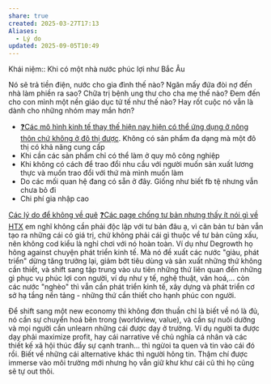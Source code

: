 ```yaml
---
share: true
created: 2025-03-27T17:13
Aliases:
  - Lý do
updated: 2025-09-05T10:49
---
```

Khái niệm:: 
Khi có một nhà nước phúc lợi như Bắc Âu

Nó sẽ trả tiền điện, nước cho gia đình thế nào? Ngăn mấy đứa đòi nợ đến nhà làm phiền ra sao? Chữa trị bệnh ung thư cho cha mẹ thế nào? Đem đến cho con mình một nền giáo dục tử tế như thế nào? Hay rốt cuộc nó vẫn là dành cho những nhóm may mắn hơn?

- [❓Các mô hình kinh tế thay thế hiện nay hiện có thể ứng dụng ở nông thôn chứ không ở đô thị được](../../../%E2%9A%A1Hi%E1%BB%83u%20bi%E1%BA%BFt%20s%C3%A2u/Ph%C3%A1t%20tri%E1%BB%83n%20b%E1%BB%81n%20v%E1%BB%AFng.%20C%C3%A1c%20n%E1%BB%81n%20kinh%20t%E1%BA%BF%20thay%20th%E1%BA%BF/C%C3%A1c%20n%E1%BB%81n%20kinh%20t%E1%BA%BF%20thay%20th%E1%BA%BF/%E2%9D%93C%C3%A1c%20m%C3%B4%20h%C3%ACnh%20kinh%20t%E1%BA%BF%20thay%20th%E1%BA%BF%20hi%E1%BB%87n%20nay%20hi%E1%BB%87n%20c%C3%B3%20th%E1%BB%83%20%E1%BB%A9ng%20d%E1%BB%A5ng%20%E1%BB%9F%20n%C3%B4ng%20th%C3%B4n%20ch%E1%BB%A9%20kh%C3%B4ng%20%E1%BB%9F%20%C4%91%C3%B4%20th%E1%BB%8B%20%C4%91%C6%B0%E1%BB%A3c.md). Không có sản phẩm đa dạng mà một đô thị có khả năng cung cấp
- Khi cần các sản phẩm chỉ có thể làm ở quy mô công nghiệp
- Khi không có cách để trao đổi nhu cầu với người muốn sản xuất lương thực và muốn trao đổi với thứ mà mình muốn làm
- Do các mối quan hệ đang có sẵn ở đây. Giống như biết fb tệ nhưng vẫn chưa bỏ đi 
- Chi phí gia nhập cao

[Các lý do để không về quê](../T%C3%A0i%20li%E1%BB%87u/Ni%E1%BB%81m%20tin/Ra%20kh%E1%BB%8Fi%20th%C3%A0nh%20ph%E1%BB%91%20s%E1%BB%91ng.md)
[❓Các page chống tư bản nhưng thấy ít nói gì về HTX](../../../%E2%9A%A1Hi%E1%BB%83u%20bi%E1%BA%BFt%20s%C3%A2u/Ph%C3%A1t%20tri%E1%BB%83n%20b%E1%BB%81n%20v%E1%BB%AFng.%20C%C3%A1c%20n%E1%BB%81n%20kinh%20t%E1%BA%BF%20thay%20th%E1%BA%BF/C%C3%A1c%20n%E1%BB%81n%20kinh%20t%E1%BA%BF%20thay%20th%E1%BA%BF/H%E1%BB%A3p%20t%C3%A1c%20x%C3%A3/%E2%9D%93C%C3%A1c%20page%20ch%E1%BB%91ng%20t%C6%B0%20b%E1%BA%A3n%20nh%C6%B0ng%20th%E1%BA%A5y%20%C3%ADt%20n%C3%B3i%20g%C3%AC%20v%E1%BB%81%20HTX.md)
em nghĩ không cần phải độc lập với tư bản đâu ạ, vì căn bản tư bản vẫn tạo ra những cái có giá trị, chứ không phải cái gì thuộc về tư bản cũng xấu, nên không cod kiểu là nghỉ chơi với nó hoàn toàn. Ví dụ như Degrowth họ hông against chuyện phát triển kinh tế. Mà nó đề xuất các nước "giàu, phát triển" dừng tăng trưởng lại, giảm bớt tiêu dùng và sản xuất những thứ không cần thiết, và shift sang tập trung vào ưu tiên những thứ liên quan đến những gì phục vụ phúc lợi con người, ví dụ như y tế, nghệ thuật, văn hoá,... còn các nước "nghèo" thì vẫn cần phát triển kinh tế, xây dựng và phát triển cơ sở hạ tầng nền tảng - những thứ cần thiết cho hạnh phúc con người. 

Để shift sang một new economy thì không đơn thuần chỉ là biết về nó là đủ, nó cần sự chuyển hoá bên trong (worldview, value), và cần sự nuôi dưỡng và mọi người cần unlearn những cái được dạy ở trường. Ví dụ người ta được dạy phải maximize profit, hay cái narrative về chủ nghĩa cá nhân và các thiết kế xã hội thúc đẩy sự cạnh tranh... thì ngừoi ta quen và tin vào cái đó rồi. Biết về những cái alternative khác thì người hông tin. Thậm chí được immerse vào môi trường mới nhưng họ vẫn giữ khư khư cái cũ thì họ cũng sẽ tự out thôi.